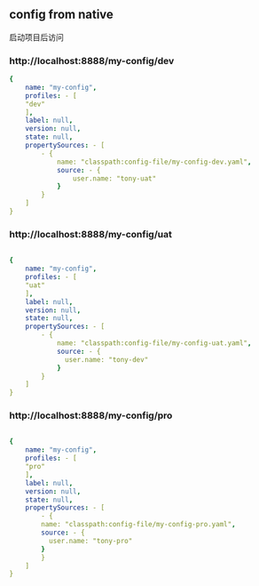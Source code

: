 ##  config from native

启动项目后访问
### http://localhost:8888/my-config/dev
```yaml
{
    name: "my-config",
    profiles: - [
    "dev"
    ],
    label: null,
    version: null,
    state: null,
    propertySources: - [
        - {
            name: "classpath:config-file/my-config-dev.yaml",
            source: - {
                user.name: "tony-uat"
            }
        }
    ]
}

```
### http://localhost:8888/my-config/uat
```yaml

{
    name: "my-config",
    profiles: - [
    "uat"
    ],
    label: null,
    version: null,
    state: null,
    propertySources: - [
        - {
            name: "classpath:config-file/my-config-uat.yaml",
            source: - {
              user.name: "tony-dev"
            }
        }
    ]
}

```
### http://localhost:8888/my-config/pro
```yaml

{
    name: "my-config",
    profiles: - [
    "pro"
    ],
    label: null,
    version: null,
    state: null,
    propertySources: - [
        - {
        name: "classpath:config-file/my-config-pro.yaml",
        source: - {
          user.name: "tony-pro"
        }
        }
    ]
}

```
